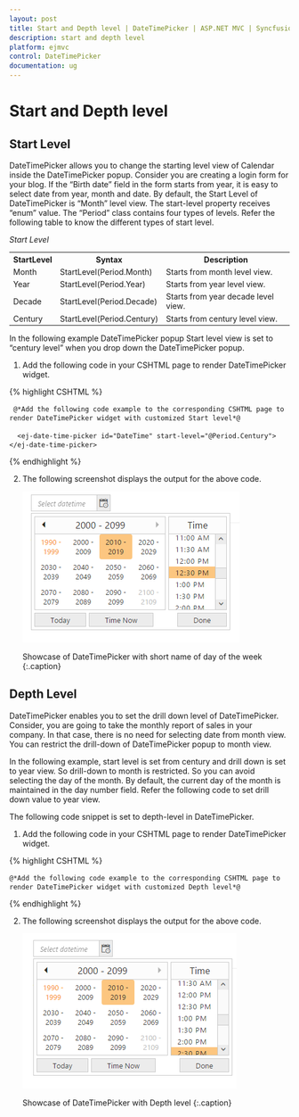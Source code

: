 ```yaml
---
layout: post
title: Start and Depth level | DateTimePicker | ASP.NET MVC | Syncfusion
description: start and depth level
platform: ejmvc
control: DateTimePicker
documentation: ug
---
```


# Start and Depth level

## Start Level

DateTimePicker allows you to change the starting level view of Calendar inside the DateTimePicker popup. Consider you are creating a login form for your blog. If the “Birth date” field in the form starts from year, it is easy to select date from year, month and date. By default, the Start Level of DateTimePicker is “Month” level view. The start-level property receives “enum” value. The “Period” class contains four types of levels. Refer the following table to know the different types of start level.


_Start Level_

<table>
<tr>
<th>
StartLevel</th><th>
Syntax</th><th>
Description</th></tr>
<tr>
<td>
Month</td><td>
StartLevel(Period.Month)</td><td>
Starts from month level view.</td></tr>
<tr>
<td>
Year</td><td>
StartLevel(Period.Year)</td><td>
Starts from year level view.</td></tr>
<tr>
<td>
Decade</td><td>
StartLevel(Period.Decade)</td><td>
Starts from year decade level view.</td></tr>
<tr>
<td>
Century</td><td>
StartLevel(Period.Century)</td><td>
Starts from century level view.</td></tr>
</table>


In the following example DateTimePicker popup Start level view is set to “century level” when you drop down the DateTimePicker popup.

1. Add the following code in your CSHTML page to render DateTimePicker widget.

 {% highlight CSHTML %}

     @*Add the following code example to the corresponding CSHTML page to render DateTimePicker widget with customized Start level*@
     
      <ej-date-time-picker id="DateTime" start-level="@Period.Century"></ej-date-time-picker>

{% endhighlight %}
   

2. The following screenshot displays the output for the above code.

   ![](Start-and-Depth-level_images/Start-and-Depth-level_img1.png)
   
   Showcase of DateTimePicker with short name of day of the week
   {:.caption}


## Depth Level

DateTimePicker enables you to set the drill down level of DateTimePicker. Consider, you are going to take the monthly report of sales in your company. In that case, there is no need for selecting date from month view. You can restrict the drill-down of DateTimePicker popup to month view.

In the following example, start level is set from century and drill down is set to year view. So drill-down to month is restricted. So you can avoid selecting the day of the month. By default, the current day of the month is maintained in the day number field. Refer the following code to set drill down value to year view.

The following code snippet is set to depth-level in DateTimePicker.

1. Add the following code in your CSHTML page to render DateTimePicker widget.

{% highlight CSHTML %}

	@*Add the following code example to the corresponding CSHTML page to render DateTimePicker widget with customized Depth level*@

 <ej-date-time-picker id="DateTime" start-level="@Period.Century" depth-level="@Period.Month"></ej-date-time-picker>

{% endhighlight %}
   

2. The following screenshot displays the output for the above code.

	![](Start-and-Depth-level_images/Start-and-Depth-level_img2.png)
	
	Showcase of DateTimePicker with Depth level 
	{:.caption}